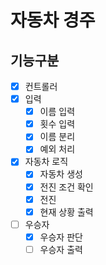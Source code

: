 # 자동차 경주
## 기능구분
- [x]  컨트롤러
- [x]  입력
    - [x]  이름 입력
    - [x]  횟수 입력
    - [x]  이름 분리
    - [x]  예외 처리
- [x]  자동차 로직
    - [x]  자동차 생성
    - [x]  전진 조건 확인
    - [x]  전진
    - [x]  현재 상황 출력
- [ ]  우승자
    - [x]  우승자 판단
    - [ ]  우승자 출력